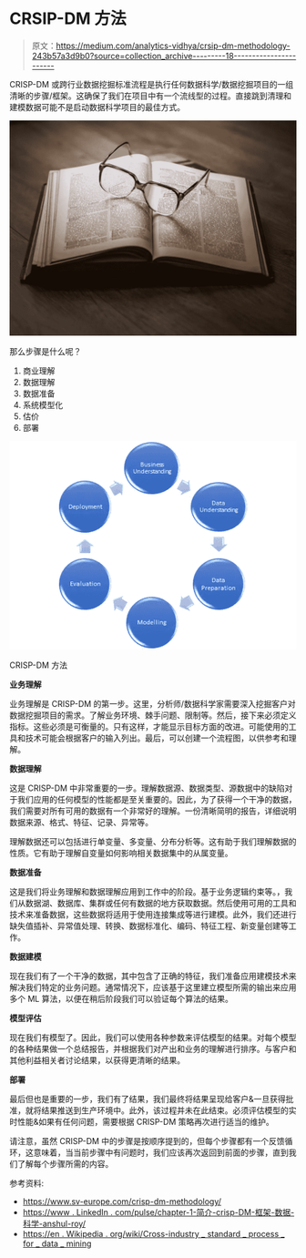 # CRSIP-DM 方法

> 原文：<https://medium.com/analytics-vidhya/crsip-dm-methodology-243b57a3d9b0?source=collection_archive---------18----------------------->

CRISP-DM 或跨行业数据挖掘标准流程是执行任何数据科学/数据挖掘项目的一组清晰的步骤/框架。这确保了我们在项目中有一个流线型的过程。直接跳到清理和建模数据可能不是启动数据科学项目的最佳方式。

![](img/36769f02cfec8cda0fbac497cdba6c68.png)

那么步骤是什么呢？

1.  商业理解
2.  数据理解
3.  数据准备
4.  系统模型化
5.  估价
6.  部署

![](img/a0b874534d66ad90ff6383bc49053921.png)

CRISP-DM 方法

**业务理解**

业务理解是 CRISP-DM 的第一步。这里，分析师/数据科学家需要深入挖掘客户对数据挖掘项目的需求。了解业务环境、棘手问题、限制等。然后，接下来必须定义指标。这些必须是可衡量的。只有这样，才能显示目标方面的改进。可能使用的工具和技术可能会根据客户的输入列出。最后，可以创建一个流程图，以供参考和理解。

**数据理解**

这是 CRISP-DM 中非常重要的一步。理解数据源、数据类型、源数据中的缺陷对于我们应用的任何模型的性能都是至关重要的。因此，为了获得一个干净的数据，我们需要对所有可用的数据有一个非常好的理解。一份清晰简明的报告，详细说明数据来源、格式、特征、记录、异常等。

理解数据还可以包括进行单变量、多变量、分布分析等。这有助于我们理解数据的性质。它有助于理解自变量如何影响相关数据集中的从属变量。

**数据准备**

这是我们将业务理解和数据理解应用到工作中的阶段。基于业务逻辑约束等。，我们从数据湖、数据库、集群或任何有数据的地方获取数据。然后使用可用的工具和技术来准备数据，这些数据将适用于使用连接集成等进行建模。此外，我们还进行缺失值插补、异常值处理、转换、数据标准化、编码、特征工程、新变量创建等工作。

**数据建模**

现在我们有了一个干净的数据，其中包含了正确的特征，我们准备应用建模技术来解决我们特定的业务问题。通常情况下，应该基于这里建立模型所需的输出来应用多个 ML 算法，以便在稍后阶段我们可以验证每个算法的结果。

**模型评估**

现在我们有模型了。因此，我们可以使用各种参数来评估模型的结果。对每个模型的各种结果做一个总结报告，并根据我们对产出和业务的理解进行排序。与客户和其他利益相关者讨论结果，以获得更清晰的结果。

**部署**

最后但也是重要的一步，我们有了结果，我们最终将结果呈现给客户&一旦获得批准，就将结果推送到生产环境中。此外，该过程并未在此结束。必须评估模型的实时性能&如果有任何问题，需要根据 CRISP-DM 策略再次进行适当的维护。

请注意，虽然 CRISP-DM 中的步骤是按顺序提到的，但每个步骤都有一个反馈循环，这意味着，当当前步骤中有问题时，我们应该再次返回到前面的步骤，直到我们了解每个步骤所需的内容。

参考资料:

*   https://www.sv-europe.com/crisp-dm-methodology/
*   [https://www . LinkedIn . com/pulse/chapter-1-简介-crisp-DM-框架-数据-科学-anshul-roy/](https://www.linkedin.com/pulse/chapter-1-introduction-crisp-dm-framework-data-science-anshul-roy/)
*   [https://en . Wikipedia . org/wiki/Cross-industry _ standard _ process _ for _ data _ mining](https://en.wikipedia.org/wiki/Cross-industry_standard_process_for_data_mining)